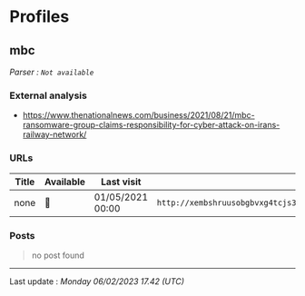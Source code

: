 # Profiles

## **mbc**


_Parser : `Not available`_

### External analysis
- https://www.thenationalnews.com/business/2021/08/21/mbc-ransomware-group-claims-responsibility-for-cyber-attack-on-irans-railway-network/

### URLs
| Title | Available | Last visit | fqdn | Screenshot 
|---|---|---|---|---|
| none | 🔴 | 01/05/2021 00:00 | `http://xembshruusobgbvxg4tcjs3jpdnks6xrr6nbokfxadcnlc53yxir22ad.onion` | ❌ | 

### Posts

> no post found


 --- 


Last update : _Monday 06/02/2023 17.42 (UTC)_
